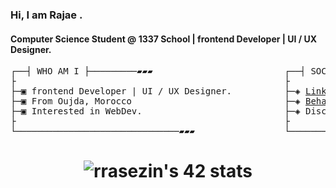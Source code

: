 
### Hi, I am Rajae .
#### Computer Science Student @ 1337 School | frontend Developer | UI / UX Designer.

<!-- very passionate about solving complicated problems and creating software solutions -->

<pre>
┌──┤ WHO AM I ├─────────▰▰▰                         ┌──┤ SOCIAL MEDIA ├─────────▰▰▰
├                                                   ├ 
├─▣ frontend Developer | UI / UX Designer.          ├─◈ <a href="https://www.linkedin.com/in/rajae-rasezine/" rel="nofollow">LinkedIn</a>
├─▣ From Oujda, Morocco                             ├─◈ <a href="https://www.behance.net/rasezinerajae" rel="nofollow">Behance</a>
├─▣ Interested in WebDev.                           ├─◈ Discord: rrasezin#1178
├                                                   ├
└───────────────────────────────▰▰▰                 └───────────────────────────────▰▰▰
</pre>

<h1  align="center"><img src="https://badge.mediaplus.ma/darkblue/rrasezin" alt="rrasezin's 42 stats" /></h1>
<!--
┌──┤ 42 PROJECTS ├───────▰▰▰
│
├─◈ <a href=""></a>
│
└───────────────────────────────▰▰▰
-->

